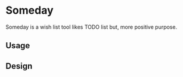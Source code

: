 # Someday

Someday is a wish list tool likes TODO list but, more positive purpose.

## Usage

## Design
